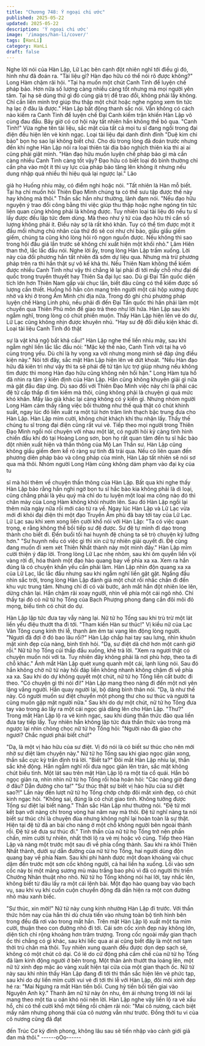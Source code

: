 ```yaml
---
title: "Chương 748: Ý ngoại chi ước"
published: 2025-05-22
updated: 2025-05-22
description: 'Ý ngoại chi ước'
image: '/images/han-li/cover/'
tags: [HanLi]
category: HanLi
draft: false
---
```


Nghe lời nói của Hàn Lập, Lữ Lạc bên cạnh đột nhiên nghĩ tới
điều gì đó, hình như đã đoán ra.
"Tài liệu gì? Hàn đạo hữu có thể nói rõ được không?" Long Hàm
chậm rãi hỏi.
"Tại hạ muốn một chút Canh Tinh để luyện chế pháp bảo. Hơn
nữa số lượng càng nhiều càng tốt nhưng mà mọi người yên tâm.
Tại hạ sẽ dùng thứ gì đó cùng giá trị để trao đổi, không phải lấy
không. Chỉ cần liên minh trợ giúp thu thập một chút hoặc nghe
ngóng xem tin tức hạ lạc ở đâu là được." Hàn Lập bất động thanh
sắc nói.
Vẫn không có cách nào kiếm ra Canh Tinh để luyện chế Đại Canh
kiếm trận khiến Hàn Lập vô cùng đau đầu. Bây giờ có cơ hội này
tất nhiên hắn không thể bỏ qua.
"Canh Tinh!"
Vừa nghe tên tài liệu, sắc mặt của tất cả mọi tu sĩ đang ngồi trong
đại điện đều hiện lên vẻ kinh ngạc.
Loại tài liệu đại danh đỉnh đỉnh "Duệ kim chi bảo" bọn họ sao lại
không biết chứ.
Cho dù trong lòng đã đoán trước nhưng đến khi nghe Hàn Lập
nói ra loại thiên tài địa bảo nghịch thiên kia thì ai ai cũng phải giật
mình.
"Hàn đạo hữu muốn luyện chế pháp bảo gì mà cần càng nhiều
Canh Tinh càng tốt vậy? Đạo hữu có biết loại đó bình thường chỉ
cần pha vào một ít thì uy lực của pháp bảo tăng lên không ít
nhưng nếu dung nhập quá nhiều thì hiệu quả lại ngược lại." Lão

giả họ Huống nhíu mày, có điểm nghi hoặc nói.
"Tất nhiên là Hàn mỗ biết. Tại hạ chỉ muốn hỏi Thiên Đạo Minh
chúng ta có thể sưu tập được thế này hay không mà thôi." Thần
sắc hắn như thường, lãnh đạm nói.
"Nếu đạo hữu nguyện ý trao đổi công bằng thì việc giúp thu thập
hoặc nghe ngóng tin tức liên quan cũng không phải là không
được. Tuy nhiên loại tài liệu đó nếu tu sĩ lấy được đều lập tức đem
dùng. Mà theo như ý tứ của đạo hữu thì cần số lượng không phải
ít. Điều này sợ là rất khó khăn. Tuy có thể tìm được một ít đầu mối
nhưng chủ nhân của thứ đó sẽ coi như chí bảo, giấu giấu giếm
giếm, chúng ta cũng khó lòng hỏi rõ ngọn nguồn được. Nếu không
thì sao trong hội đấu giá lần trước sẽ không chỉ xuất hiện một khối
nhỏ." Lâm Hiên than thở, lắc lắc đầu nói.
Nghe lời ấy, trong lòng Hàn Lập trầm xuống. Lời này của đối
phương hắn tất nhiên đã sớm dự liệu qua.
Nhưng mà trừ phương pháp trên ra thì hắn thật sự vô kế khả thi.
Nếu Thiên Nam không thể kiếm được nhiều Canh Tinh như vậy
thì chẳng lẽ lại phải đi tới mấy chỗ như đại đế quốc trong truyền
thuyết hay Thiên Sa đại lục sao.
Dù gì Đại Tấn quốc diện tích lớn hơn Thiên Nam gấp vài chục lần,
biết đâu cũng có thể kiếm được số lượng cần thiết.
Huống hồ hắn còn mang trên người một cái hộp xương được nhờ
vả khi ở trong Âm Minh chi địa nữa. Trong đó ghi chú phương
pháp luyện chế Hàng Linh phù, nếu phải đi đến Đại Tấn quốc thì
hắn phải làm một chuyến qua Thiên Phù môn để giao trả theo
như lời hứa.
Hàn Lập sau khi ngẫm nghĩ, trong lòng có chút phiền muộn.
Thấy Hàn Lập hiện lên vẻ do dự, Lữ Lạc cũng không nhịn được
khuyên nhủ.
"Hay sư đệ đổi điều kiện khác đi. Loại tài liệu Canh Tinh đó thật

sự là vật khả ngộ bất khả cầu!"
Hàn Lập nghe thế liền nhíu mày, sau khi ngẫm nghĩ liền lắc lắc
đầu nói:
"Mặc kệ thế nào, Canh Tinh với tại hạ vô cùng trọng yếu. Dù chỉ là
hy vọng xa vời nhưng mong minh sẽ đáp ứng điều kiện này."
Nói tới đây, sắc mặt Hàn Lập hiện lên vẻ dứt khoát.
"Nếu Hàn đạo hữu đã kiên trì như vậy thì ta sẽ phái đệ tử tận lực
trợ giúp nhưng nếu không tìm được thì mong Hàn đạo hữu cũng
không nên hối hận." Long Hàm tựa hồ đã nhìn ra tâm ý kiên định
của Hàn Lập. Hắn cũng không khuyên giải gì nữa mà gật đầu đáp
ứng.
Dù sao đối với Thiên Đạo Minh việc này chỉ là phái các đệ tử cấp
thấp đi tìm kiếm mà thôi, cũng không phải là chuyện gì quá mức
khó khăn.
Mấy lão già khác lại càng không có ý kiến gì.
Nhưng nhóm người Long Hàm cảm thấy rằng việc bồi thường
như thế quả thật có chút khinh suất, ngay lúc đó liền xuất ra một
túi hơn trăm linh thạch bậc trung đưa cho Hàn Lập.
Hàn Lập mỉm cười, không chút khách khí thu nhận lấy.
Thấy thế chúng tu sĩ trong đại điện cũng rất vui vẻ.
Tiếp theo mọi người trong Thiên Đạo Minh ngồi nói chuyện với
nhau một lát, có người hỏi kỹ càng tình hình chiến đấu khi đó tại
Hoàng Long sơn, bọn họ rất quan tâm đến tu sĩ hắc bào đột nhiên
xuất hiện và thần thông của Mộ Lan Thần sư. Hàn Lập cũng
không giấu giếm đem kể rõ ràng sự tình đã trải qua.
Nếu có liên quan đến phương diên pháp bảo và công pháp của
mình, Hàn Lập tất nhiên sẽ nói sơ qua mà thôi.
Nhóm người Long Hàm cũng không dám phạm vào đại kỵ của tu

sĩ mà hỏi thêm về chuyện thần thông của Hàn Lập.
Bất qua khi nghe thấy Hàn Lập bảo rằng hắn nghi ngờ bọn tu sĩ
hắc bào kia không phải là di loại, cũng chẳng phải là yêu quỷ mà
chỉ do tu luyện một loại ma công nào đó thì chân mày của Long
Hàm không khỏi nhướn lên.
Sau đó Hàn Lập ngồi lại thêm nửa ngày nữa rồi mới cáo từ ra về.
Ngay lúc Hàn Lập và Lữ Lạc vừa mới đi khỏi đại điện thì một đạo
Truyền Âm phù đã bay tới tay của Lữ Lạc.
Lữ Lạc sau khi xem xong liền cười khổ nói với Hàn Lập:
"Ta có việc quan trọng, e rằng không thể bồi tiếp sư đệ được. Sư
đệ tự mình đi dạo trong thành cho biết đi. Đến buổi tối hai huynh
đệ chúng ta sẽ trò chuyện kỹ lưỡng hơn."
"Sư huynh nếu có việc gì thì xin cứ tự nhiên giải quyết đi. Đệ cũng
đang muốn đi xem xét Thiên Nhất thành này một mình đây." Hàn
Lập mỉm cười thiện ý đáp lời.
Trong lòng Lữ Lạc nhẹ nhõm, sau khi ôm quyền liền vội vàng rời
đi, hóa thành một đạo hào quang bay về phía xa xa.
Xem ra hắn đúng là có chuyện khẩn yếu cần phải làm.
Hàn Lập nhìn độn quang xa xa của Lữ Lạc, lắc lắc đầu nhưng sau
khi ngẫm nghĩ liền gật gật.
Ngẩng đầu nhìn sắc trời, trong lòng Hàn Lập đánh giá một chút
rồi nhấc chân đi đến khu vực trung tâm.
Nhưng chỉ đi có vài bước, ánh mắt hắn đột nhiên lóe lên, dừng
chân lại.
Hắn chậm rãi xoay người, nhìn về phía một cái ngõ nhỏ.
Chỉ thấy tại đó có nữ tử họ Tống của Bạch Phượng phong đang
cắn đôi môi đỏ mọng, biểu tình có chút do dự.

Hàn Lập lập tức đưa tay vẫy nàng lại.
Nữ tử họ Tống sau khi trù trừ một lát liền yểu điệu thướt tha đi tới.
"Tham kiến Hàn sư thúc!" Vị kiều nữ của Lạc Vân Tông cung kính
thi lễ, thanh âm êm tai vang lên động lòng người.
"Ngươi đã đợi ở đó bao lâu rồi?" Hàn Lập chắp hai tay sau lưng,
nhìn khuôn mặt xinh đẹp của nàng, bình tĩnh hỏi.
"Dạ, sư điệt dã chờ hơn một canh giờ rồi." Nữ tử họ Tống cúi thấp
đầu xuống, khẽ trả lời.
"Xem ra ngươi thật có chuyện muốn nói với ta. Tuy nhiên đây
không phải là nơi phù hợp, theo ta đi chỗ khác." Ánh mắt Hàn Lập
quét xung quanh một cái, lạnh lùng nói.
Sau đó hắn không chờ nữ tử này hồi đáp liền không nhanh không
chậm đi về phía xa xa.
Sau khi do dự không quyết một chút, nữ tử họ Tống liền cất bước
đi theo.
"Có chuyện gì thì nói đi!" Hàn Lập mang theo nàng đi đến một nơi
yên lặng vắng người. Hắn quay người lại, bộ dáng bình thản nói.
"Dạ, là như thế này. Có người muốn sư điệt chuyển một phong
thư cho sư thúc và người ta cũng muốn gặp mặt người nữa." Sau
khi do dự một chút, nữ tử họ Tống đưa tay vào trong áo lấy ra
một cái ngọc giả dâng lên cho Hàn Lập.
"Thư?" Trong mắt Hàn Lập lộ ra vẻ kinh ngạc, sau khi dùng thần
thức đảo qua liền đưa tay tiếp lấy.
Tuy nhiên hắn không lập tức đưa thần thức vào trong mà ngược
lại nhìn chòng chọc nữ tử họ Tống hỏi:
"Người nào đã giao cho ngươi? Chắc ngươi phải biết chứ!"

"Dạ, là một vị hảo hữu của sư điệt. Vị đó nói là có biết sư thúc cho
nên mới nhờ sư điệt làm chuyện này." Nữ tử họ Tống sau khi giao
ngọc giản xong, thần sắc cực kỳ trấn định trả lời.
"Biết ta?" Đôi mắt Hàn Lập nhíu lại, thần sắc khẽ động. Hắn ngẫm
nghĩ rồi đưa ngọc giản lên trán, sắc mặt không chút biểu tình.
Một lát sau trên mặt Hàn Lập lộ ra một tia cổ quái. Hắn bỏ ngọc
giản ra, nhìn nhìn nữ tử họ Tống rồi hòa hoãn hỏi:
"Các nàng giờ đang ở đâu? Dẫn đường cho ta!"
"Sư thúc thật sự biết vị hảo hữu của sư điệt sao?!" Lần này đến
lượt nữ tử họ Tống chớp chớp đôi mắt xinh đẹp, có chút kinh
ngạc hỏi.
"Không sai, đúng là có chút giao tình. Không tưởng được Tống sư
điệt lại biết nàng." Thần sắc Hàn Lập như thường nói.
"Đệ tử mới kết bạn với nàng chỉ trong vòng hai năm nay mà thôi.
Đệ tử nghĩ nàng ta nói biết sư thúc chỉ là chuyện đùa nhưng
không nghĩ lại hoàn toàn là sự thật. Hiện tại đệ tử đã an bài cho
nàng ở một chỗ không người bên ngoài thành rồi. Đệ tử sẽ đưa
sư thúc đi." Tinh thần của nữ tử họ Tống trở nên phấn chấn, mỉm
cười tự nhiên, nhất thời lộ ra vẻ mị hoặc vô cùng.
Tiếp theo Hàn Lập và nàng một trước một sau đi về phía cổng
thành. Sau khi ra khỏi Thiên Nhất thành, dưới sự dẫn đường của
nữ tử họ Tống, hai người dùng độn quang bay về phía Nam.
Sau khi phi hành được một đoạn khoảng vài chục dặm đến trước
một sơn cốc không người, cả hai liền hạ xuống.
Lối vào sơn cốc này bị một mảng sương mù màu trắng bao phủ vì
đã có người thi triển Chướng Nhãn thuật nho nhỏ.
Nữ tử họ Tống không nói hai lời, tay nhấc lên, không biết từ đâu
lấy ra một cái lệnh bài. Một đạo hào quang bay vào bạch vụ, sau
khi vụ khí cuồn cuộn chuyển động đã dần hiện ra một con đường
nhỏ màu xanh biếc.

"Sư thúc, xin mời!" Nữ tử này cung kính nhường Hàn Lập đi
trước.
Với thần thức hôm nay của hắn thì dù chưa tiến vào nhưng toàn
bộ tình hình bên trong đều đã rơi vào trong mắt hắn.
Trên mặt Hàn Lập lộ xuất một tia mỉm cười, thuận theo con
đường nhỏ đi tới.
Cái sơn cốc xinh đẹp này không lớn, diện tích chỉ rộng khoảng
hơn trăm trượng. Trong cốc ngoài mấy gian thạch ốc thì chẳng có
gì khác, sau khi liếc qua ai ai cũng biết đây là một nơi tạm thời trú
chân mà thôi.
Tuy nhiên xung quanh đều được dọn dẹp sạch sẽ, không có một
chút cỏ dại.
Có lẽ do cử động phá cấm chế của nữ tử họ Tống đã làm kinh
động người ở bên trong.
Một thân ảnh thướt tha loáng lên, một nữ tử xinh đẹp mặc áo
vàng xuất hiện tại cửa của một gian thạch ốc.
Nữ tử này sau khi nhìn thấy Hàn Lập đang đi tới thì thần sắc hiện
lên vẻ phức tạp, sau khi do dự liền mỉm cười vui vẻ đi tới thi lễ với
Hàn Lập, đôi môi xinh đẹp hé ra:
"Mai Ngưng ra mắt Hàn tiền bối. Cung hỷ tiền bối tiến giai vào
Nguyên Anh kỳ."
Thanh âm nữ tử này ôn nhu, êm ái nhưng trong lời nói lại mang
theo một tia u oán khó nói nên lời.
Hàn Lập nghe vậy liền lộ ra vẻ xấu hổ, chỉ có thể cười khổ một
tiếng rồi chậm rãi nói:
"Mai cô nương, cách biệt mấy năm nhưng phong thái của cô
nương vẫn như trước. Đồng thời tu vi của cô nương cũng đã đạt

đến Trúc Cơ kỳ đỉnh phong, không lâu sau sẽ tiến nhập vào cảnh
giới giả đan mà thôi."
------oOo------
